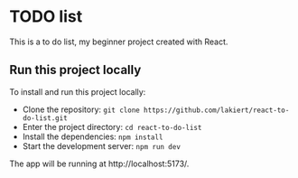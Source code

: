# TODO list

This is a to do list, my beginner project created with React.

## Run this project locally

To install and run this project locally:
- Clone the repository: `git clone https://github.com/lakiert/react-to-do-list.git`
- Enter the project directory: `cd react-to-do-list`
- Install the dependencies: `npm install`
- Start the development server: `npm run dev`

The app will be running at http://localhost:5173/.
